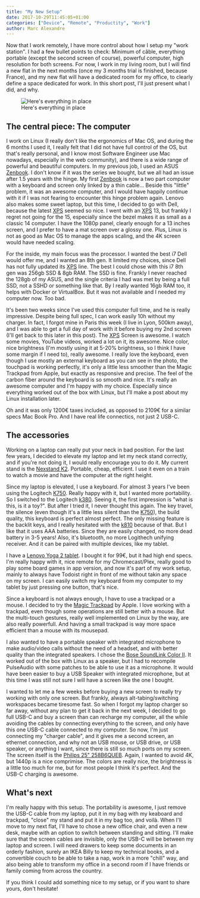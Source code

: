 ```yaml
---
title: "My New Setup"
date: 2017-10-29T11:45:05+01:00
categories: ["Device", "Remote", "Productity", "Work"]
author: Marc Alexandre
---
```


Now that I work remotely, I have more control about how I setup my "work station". I had a few bullet points to check:
Minimum of câble, everything portable (except the second screen of course), powerful computer, high resolution for both screens.
For now, I work in my living room, but I will find a new flat in the next months (once my 3 months trial is finished, because France),
and my new flat will have a dedicated room for my office, to clearly define a space dedicated for work.
In this short post, I'll just present what I did, and why.

<figure>
    <img src="/img/my-new-setup/setup.jpg" alt="Here's everything in place">
    <figcaption>Here's everything in place</figcaption>
</figure>

## The central piece: The computer

I work on Linux (I really don't like the ergonomics of Mac OS, and during the 6 months I used it, I really felt that I did not have full control of the OS, but that's really personal, and I know most Software Engineer use Mac nowadays, especially in the web community), and there is a wide range of powerful and beautiful computers. In my previous job, I used an ASUS [Zenbook]. I don't know if it was the series we bought, but we all had an issue after 1.5 years with the hinge. My first [Zenbook] is now a two part computer with a keyboard and screen only linked by a thin cable... Beside this "little" problem, it was an awesome computer, and I would have happily continue with it if I was not fearing to encounter this hinge problem again. Lenovo also makes some sweet laptop, but this time, I decided to go with Dell, because the latest [XPS] seemed so nice. I went with an [XPS] 13, but frankly I regret not going for the 15, especially since the bezel makes it as small as a classic 14 computer. I have the 1080p panel, clearly enough for a 13 inches screen, and I prefer to have a mat screen over a glossy one. Plus, Linux is not as good as Mac OS to manage the apps scaling, and the 4K screen would have needed scaling.

For the inside, my main focus was the processor. I wanted the best i7 Dell would offer me, and I wanted an 8th gen. It limited my choices, since Dell has not fully updated its [XPS] line. The best I could chose with this i7 8th gen was 256gb SSD & 8gb RAM. The SSD is fine. Frankly I never reached the 128gb of my ASUS, and the single criteria I had was met by being a full SSD, not a SSHD or something like that. By I really wanted 16gb RAM too, it helps with Docker or VirtualBox. But it was not available and I needed my computer now. Too bad.

It's been two weeks since I've used this computer full time, and he is really impressive. Despite being full spec, I can work easily 10h without my charger. In fact, I forgot mine in Paris this week (I live in Lyon, 500km away), and I was able to get a full day of work with it before buying my 2nd screen (I'll get back to this later in this post). The [XPS] Screen is awesome. I watch some movies, YouTube videos, worked a lot on it, its awesome. Nice color, nice brightness (I'm mostly using it at 5-20% brightness, so I think I have some margin if I need to), really awesome. I really love the keyboard, even though I use mostly an external keyboard as you can see in the photo, the touchpad is working perfectly, it's only a little less smoother than the Magic Trackpad from Apple, but exactly as responsive and precise. The feel of the carbon fiber around the keyboard is so smooth and nice. It's really an awesome computer and I'm happy with my choice. Especially since everything worked out of the box with Linux, but I'll make a post about my Linux installation later.

Oh and it was only 1200€ taxes included, as opposed to 2109€ for a similar specs Mac Book Pro. And I have real life connectics, not just 2 USB-C.

## The accessories

Working on a laptop can really put your neck in bad position. For the last few years, I decided to elevate my laptop and let my neck stand correctly, and if you're not doing it, I would really encourage you to do it. My current stand is the [Nexstand K2](http://www.nexstand.com/). Portable, cheap, efficient. I use it even on a train to watch a movie and have the computer at the right height.

Since my laptop is elevated, I use a keyboard. For almost 3 years I've been using the Logitech [K750]. Really happy with it, but I wanted more portability. So I switched to the Logitech [k380](https://www.logitech.com/en-us/product/multi-device-keyboard-k380). Seeing it, the first impression is "what is this, is it a toy?". But after I tried it, I never thought this again. The key travel, the silence (even though it's a little less silent than the [K750]), the build quality, this keyboard is perfect almost perfect. The only missing feature is the backlit keys, and I really hesitated with the [k810](https://www.logitech.com/en-us/product/bluetooth-illuminated-keyboard-k810) because of that. But I like that it uses AAA batteries. Since they are easily changed, no more dead battery in 3-5 years! Also, it's bluetooth, no more Logithech unifying receiver. And it can be paired with multiple devices, like my tablet.

I have a [Lenovo Yoga 2 tablet](https://www3.lenovo.com/us/en/tablets/lenovo/yoga-tablet-series/yoga-tablet-2-10/). I bought it for 99€, but it had high end specs. I'm really happy with it, nice remote for my Chromecast/Plex, really good to play some board games in app version, and now it's part of my work setup, mainly to always have Todoist right in front of me without takin any space on my screen. I can easily switch my keyboard from my computer to my tablet by just pressing one button, that's nice.

Since a keyboard is not always enough, I have to use a trackpad or a mouse. I decided to try the [Magic Trackpad](https://www.amazon.com/dp/B003XLYAWC) by Apple. I love working with a trackpad, even though some operations are still better with a mouse. But the multi-touch gestures, really well implemented on Linux by the way, are also really powerfull. And having a small trackpad is way more space efficient than a mouse with its mousepad.

I also wanted to have a portable speaker with integrated microphone to make audio/video calls without the need of a headset, and with better quality than the integrated speakers. I chose the [Bose SoundLink Color II](https://www.bose.com/en_us/products/speakers/portable_speakers/soundlink-color-bluetooth-speaker-ii.html). It worked out of the box with Linux as a speaker, but I had to recompile PulseAudio with some patches to be able to use it as a microphone. It would have been easier to buy a USB Speaker with integrated microphone, but at this time I was still not sure I will have a screen like the one I bought.

I wanted to let me a few weeks before buying a new screen to really try working with only one screen. But frankly, always alt-tabing/switching workspaces became tiresome fast. So when I forgot my laptop charger so far away, without any plan to get it back in the next week, I decided to go full USB-C and buy a screen than can recharge my computer, all the while avoiding the cables by connecting everything to the screen, and only have this one USB-C cable connected to my computer. So now, I'm just connecting my "charger cable", and it gives me a second screen, an ethernet connection, and why not an USB mouse, or USB drive, or USB speaker, or anything I want, since there is still so much ports on my screen. The screen itself is the [Philips 25" 258B6QUEB](https://www.usa.philips.com/c-p/258B6QUEB_27/brilliance-lcd-monitor-with-usb-c-dock). Again, I wanted to avoid 4K, but 1440p is a nice comprimise. The colors are really nice, the brightness is a little too much for me, but for most people I think it's perfect. And the USB-C charging is awesome.

## What's next

I'm really happy with this setup. The portability is awesome, I just remove the USB-C cable from my laptop, put it in my bag with my keaboard and trackpad, "close" my stand and put it in my bag too, and voilà. When I'll move to my next flat, I'll have to chose a new office chair, and even a new desk, maybe with an option to switch between standing and sitting. I'll make sure that the screen cables are invisible, only the USB-C will be between my laptop and screen. I will need drawers to keep some documents in an orderly fashion, surely an IKEA Billy to keep my technical books, and a convertible couch to be able to take a nap, work in a more "chill" way, and also being able to transform my office in a second room if I have friends or family coming from across the country.

If you think I could add something nice to my setup, or if you want to share yours, don't hesitate!

[k750]: https://www.logitech.com/en-us/product/k750-keyboard
[XPS]: http://www.dell.com/en-us/work/shop/dell-laptops-and-notebooks/xps-13/spd/xps-13-9360-laptop?appliedRefinements=403
[Zenbook]: https://www.asus.com/Laptops/ASUS-ZenBook-UX330UA/
